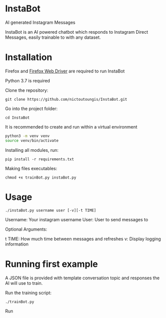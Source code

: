 # InstaBot

AI generated Instagram Messages

InstaBot is an AI powered chatbot which responds to Instagram Direct Messages, easily trainable to with any dataset.

# Installation

Firefox and [Firefox Web Driver](https://github.com/mozilla/geckodriver/releases) are required to run InstaBot

Python 3.7 is required

Clone the repository:

```git clone https://github.com/nictoutoungis/InstaBot.git```

Go into the project folder:

```cd InstaBot```

It is recommended to create and run within a virtual environment

```sh
python3 -m venv venv
source venv/bin/activate
````

Installing all modules, run:

```pip install -r requirements.txt```

Making files executables:

```chmod +x trainBot.py instaBot.py```

# Usage

```./instaBot.py username user [-v][-t TIME]```

Username: Your instagram username
User: User to send messages to

Optional Arguments:

t TIME: How much time between messages and refreshes
v: Display logging information

# Running first example

A JSON file is provided with template conversation topic and responses the AI will use to train.

Run the training script:

```./trainBot.py```

Run 
